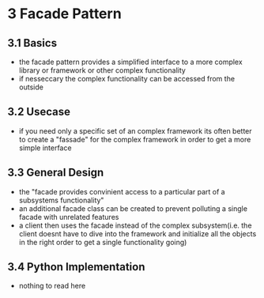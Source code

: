 # 3 Facade Pattern
## 3.1 Basics
- the facade pattern provides a simplified interface to a more complex library or framework or other complex functionality
- if nesseccary the complex functionality can be accessed from the outside

## 3.2 Usecase
- if you need only a specific set of an complex framework its often better to create a "fassade" for the complex framework in order to get a more simple interface

## 3.3 General Design
- the "facade provides convinient access to a particular part of a subsystems functionality"
- an additional facade class can be created to prevent polluting a single facade with unrelated features
- a client then uses the facade instead of the complex subsystem(i.e. the client doesnt have to dive into the framework and initialize all the objects in the right order to get a single functionality going)

## 3.4 Python Implementation
- nothing to read here